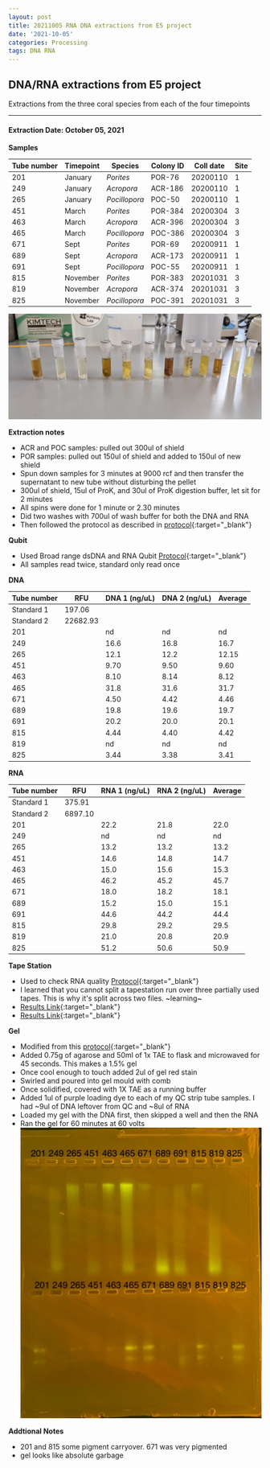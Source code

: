 ```yaml
---
layout: post
title: 20211005 RNA DNA extractions from E5 project
date: '2021-10-05'
categories: Processing
tags: DNA RNA
---
```


## DNA/RNA extractions from E5 project

Extractions from the three coral species from each of the four timepoints

---

#### Extraction Date: October 05, 2021 
**Samples**

| Tube number 	| Timepoint	   	| Species	    | Colony ID 	| Coll date		| Site       	|
|-------------	|------------	|-------------	|-------------	|-------------	|-------------	|
| 201		 	| January	 	| *Porites*		| POR-76      	| 20200110   	| 1				|
| 249			| January	 	| *Acropora*	| ACR-186	    | 20200110		| 1				|
| 265		 	| January	  	| *Pocillopora*	| POC-50    	| 20200110  	| 1				|
| 451		 	| March		 	| *Porites*		| POR-384     	| 20200304   	| 3				|
| 463			| March 		| *Acropora*	| ACR-396	    | 20200304		| 3				|
| 465		 	| March	  		| *Pocillopora*	| POC-386    	| 20200304  	| 3				|
| 671		 	| Sept		 	| *Porites*		| POR-69      	| 20200911   	| 1				|
| 689			| Sept	 		| *Acropora*	| ACR-173	    | 20200911		| 1				|
| 691		 	| Sept		  	| *Pocillopora*	| POC-55     	| 20200911  	| 1				|
| 815		 	| November	 	| *Porites*		| POR-383   	| 20201031   	| 3				|
| 819			| November	 	| *Acropora*	| ACR-374	    | 20201031		| 3				|
| 825		 	| November	  	| *Pocillopora*	| POC-391    	| 20201031  	| 3				|


![20211005_samples.jpg](https://github.com/Kterpis/Putnam_Lab_Notebook/blob/master/images/samples/20211005_samples.jpg?raw=true)


**Extraction notes**
 - ACR and POC samples: pulled out 300ul of shield
 - POR samples: pulled out 150ul of shield and added to 150ul of new shield 
 - Spun down samples for 3 minutes at 9000 rcf and then transfer the supernatant to new tube without disturbing the pellet
 - 300ul of shield, 15ul of ProK, and 30ul of ProK digestion buffer, let sit for 2 minutes
 - All spins were done for 1 minute or 2.30 minutes
 - Did two washes with 700ul of wash buffer for both the DNA and RNA
 - Then followed the protocol as described in [protocol](https://github.com/emmastrand/EmmaStrand_Notebook/blob/master/_posts/2019-05-31-Zymo-Duet-RNA-DNA-Extraction-Protocol.md){:target="_blank"}


**Qubit**
 - Used Broad range dsDNA and RNA Qubit [Protocol](https://meschedl.github.io/MESPutnam_Open_Lab_Notebook/Qubit-Protocol/){:target="_blank"}
 - All samples read twice, standard only read once
 
**DNA**

| Tube number 	| RFU		   	| DNA 1 (ng/uL) | DNA 2 (ng/uL) | Average     	|
|-------------	|------------	|-------------	|-------------	|-------------	|
| Standard 1  	| 197.06	 	| 		      	| 		      	|	         	|
| Standard 2 	| 22682.93	 	| 		    	| 		    	| 	        	|
| 201		 	|		     	| nd	     	| nd	     	| nd        	|
| 249		 	| 			   	| 16.6      	| 16.8        	| 16.7			|
| 265		  	|		     	| 12.1 	      	| 12.2        	| 12.15        	|
| 451		 	| 			   	| 9.70        	| 9.50        	| 9.60      	|
| 463		  	|		     	| 8.10      	| 8.14         	| 8.12        	|
| 465		 	| 			   	| 31.8       	| 31.6      	| 31.7       	|
| 671		  	|		     	| 4.50	       	| 4.42        	| 4.46        	|
| 689		 	| 			   	| 19.8       	| 19.6         	| 19.7       	|
| 691		  	|		     	| 20.2  	    | 20.0         	| 20.1        	|
| 815		 	| 			   	| 4.44        	| 4.40         	| 4.42        	|
| 819		  	|		     	| nd        	| nd        	| nd        	|
| 825		 	| 			   	| 3.44        	| 3.38         	| 3.41        	|


**RNA**


| Tube number 	| RFU		   	| RNA 1 (ng/uL) | RNA 2 (ng/uL) | Average     	|
|-------------	|------------	|-------------	|-------------	|-------------	|
| Standard 1  	| 375.91	 	| 		      	| 		      	|	         	|
| Standard 2 	| 6897.10	 	| 		    	| 		    	| 	        	|
| 201		 	|		     	| 22.2	     	| 21.8	     	| 22.0       	|
| 249		 	| 			   	| nd	      	| nd        	| nd			|
| 265		  	|		     	| 13.2	      	| 13.2        	| 13.2        	|
| 451		 	| 			   	| 14.6        	| 14.8       	| 14.7       	|
| 463		  	|		     	| 15.0      	| 15.6         	| 15.3        	|
| 465		 	| 			   	| 46.2       	| 45.2      	| 45.7       	|
| 671		  	|		     	| 18.0	       	| 18.2        	| 18.1        	|
| 689		 	| 			   	| 15.2       	| 15.0         	| 15.1      	|
| 691		  	|		     	| 44.6  	    | 44.2         	| 44.4        	|
| 815		 	| 			   	| 29.8        	| 29.2         	| 29.5        	|
| 819		  	|		     	| 21.0        	| 20.8        	| 20.9        	|
| 825		 	| 			   	| 51.2        	| 50.6         	| 50.9        	|


**Tape Station**
 - Used to check RNA quality [Protocol](https://meschedl.github.io/MESPutnam_Open_Lab_Notebook/RNA-TapeStation-Protocol/){:target="_blank"} 
 - I learned that you cannot split a tapestation run over three partially used tapes. This is why it's split across two files. ~learning~
 - [Results Link](https://github.com/Kterpis/Putnam_Lab_Notebook/blob/b6764fcbfb6ecf73459c37a846f012af54ec2788/images/tape_station/2021-10-05%20-%2014.47.04.pdf){:target="_blank"}
 - [Results Link](https://github.com/Kterpis/Putnam_Lab_Notebook/blob/b6764fcbfb6ecf73459c37a846f012af54ec2788/images/tape_station/2021-10-05%20-%2014.27.18.pdf){:target="_blank"}

**Gel**
 - Modified from this [protocol](https://meschedl.github.io/MESPutnam_Open_Lab_Notebook/Gel-Protocol/){:target="_blank"}
 - Added 0.75g of agarose and 50ml of 1x TAE to flask and microwaved for 45 seconds. This makes a 1.5% gel
 - Once cool enough to touch added 2ul of gel red stain
 - Swirled and poured into gel mould with comb
 - Once solidified, covered with 1X TAE as a running buffer
 - Added 1ul of purple loading dye to each of my QC strip tube samples. I had ~9ul of DNA leftover from QC and ~8ul of RNA
 - Loaded my gel with the DNA first, then skipped a well and then the RNA
 - Ran the gel for 60 minutes at 60 volts
 ![2021005_gel.jpg](https://github.com/Kterpis/Putnam_Lab_Notebook/blob/master/images/gels/20211005_gel.jpg?raw=true)
 
 **Addtional Notes**
  - 201 and 815 some pigment carryover. 671 was very pigmented
  - gel looks like absolute garbage
